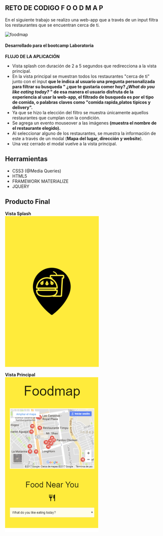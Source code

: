 ## RETO DE CODIGO F O O D M A P

En el siguiente trabajo se realizo una web-app que a través de un input filtra los restaurantes que se encuentran cerca de ti.  

![foodmap](https://user-images.githubusercontent.com/31807340/36346698-53bc0982-1411-11e8-8442-d1b9a5ec11e3.jpg)

#### Desarrollado para el bootcamp Laboratoria
**FLUJO DE LA APLICACIÓN**
- Vista splash con duración de 2 a 5 segundos que redirecciona a la vista principal.
- En la vista principal se muestran todos los restaurantes "cerca de ti" junto con el input  **que le indica al usuario una pregunta personalizada para filtrar su busqueda " ¿que te gustaria comer hoy? *¿What do you like eating today?* " de esa manera el usuario disfruta de la experiencia al usar la web-app, el filtrado de busqueda es por el tipo de comida, o palabras claves como "comida rapida,platos tipicos y delivery".**
- Ya que se hizo la elección del filtro se muestra únicamente aquellos restaurantes que cumplan con la condición.  
- Se agrega un evento mouseover a las imágenes **(muestra el nombre de el restaurante elegido).**   
- Al seleccionar alguno de los restaurantes, se muestra la información de este a través de un modal (**Mapa del lugar, dirección y website**).
- Una vez cerrado el modal vuelve a la vista principal.  

## Herramientas  
- CSS3 (@Media Queries)
- HTML5  
- FRAMEWORK MATERIALIZE  
- JQUERY  

## Producto Final  

**Vista Splash**  
![vista 1](assets/images/primeravista.png)  

**Vista Principal**  
![vista 2](assets/images/segundavista.png)
